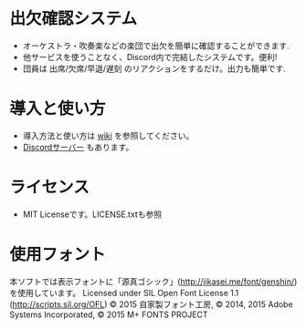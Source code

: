 # 出欠確認システム
- オーケストラ・吹奏楽などの楽団で出欠を簡単に確認することができます.
- 他サービスを使うことなく、Discord内で完結したシステムです。便利!
- 団員は 出席/欠席/早退/遅刻 のリアクションをするだけ。出力も簡単です.

# 導入と使い方
- 導入方法と使い方は [wiki](https://github.com/suzumoto/orchestra-manager/wiki/%E5%B0%8E%E5%85%A5%E6%96%B9%E6%B3%95%E3%81%A8%E4%BD%BF%E3%81%84%E6%96%B9) を参照してください。
- [Discordサーバー](https://discord.gg/mewaFyttak) もあります。
# ライセンス
- MIT Licenseです。LICENSE.txtも参照

# 使用フォント
本ソフトでは表示フォントに「源真ゴシック」(http://jikasei.me/font/genshin/) を使用しています。
Licensed under SIL Open Font License 1.1 (http://scripts.sil.org/OFL)
© 2015 自家製フォント工房, © 2014, 2015 Adobe Systems Incorporated, © 2015 M+
FONTS PROJECT
